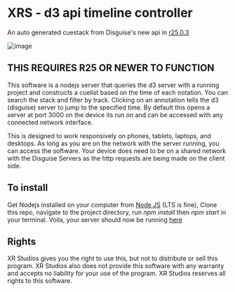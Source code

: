 # XRS - d3 api timeline controller
 An auto generated cuestack from Disguise's new api in [r25.0.3](https://www.disguise.one/download/)

![image](https://github.com/XR-Studios/XRS-D3-api-controller/blob/main/public/img/Screenshot%202023-09-08%20113546.png)



 ## THIS REQUIRES R25 OR NEWER TO FUNCTION

 This software is a nodejs server that queries the d3 server with a running project and constructs a cuelist based on the time of each notation. You can search the stack and filter by track. Clicking on an annotation tells the d3 (disguise) server to jump to the specified time. By default this opens a server at port 3000 on the device its run on and can be accessed with any connected network interface.

 This is designed to work responsively on phones, tablets, laptops, and desktops. As long as you are on the network with the server running, you can access the software. Your device does need to be on a shared network with the Disguise Servers as the http requests are being made on the client side.

## To install

Get Nodejs installed on your computer from [Node JS](https://nodejs.org/en) (LTS is fine), Clone this repo, navigate to the project directory, run *npm install* then *npm start* in your terminal. Voila, your server should now be running [here](http://localhost:3000)

## Rights

XR Studios gives you the right to use this, but not to distribute or sell this program. XR Studios also does not provide this software with any warranty and accepts no liability for your use of the program. XR Studios reserves all rights to this software.
